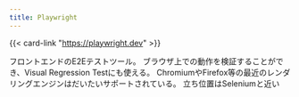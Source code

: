 ```yaml
---
title: Playwright
---
```


{{< card-link "https://playwright.dev" >}}

フロントエンドのE2Eテストツール。
ブラウザ上での動作を検証することができ、Visual Regression Testにも使える。
ChromiumやFirefox等の最近のレンダリングエンジンはだいたいサポートされている。
立ち位置はSeleniumと近い
